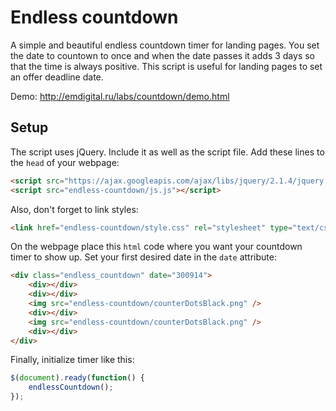 # Endless countdown
A simple and beautiful endless countdown timer for landing pages. You set the date to countown to once and when the date passes it adds 3 days so that the time is always positive. This script is useful for landing pages to set an offer deadline date.

Demo: http://emdigital.ru/labs/countdown/demo.html

## Setup

The script uses jQuery. Include it as well as the script file. Add these lines to the `head` of your webpage:

```html
<script src="https://ajax.googleapis.com/ajax/libs/jquery/2.1.4/jquery.min.js"></script>
<script src="endless-countdown/js.js"></script>
```
Also, don't forget to link styles:
```html
<link href="endless-countdown/style.css" rel="stylesheet" type="text/css">
```

On the webpage place this `html` code where you want your countdown timer to show up. Set your first desired date in the `date` attribute:
```html
<div class="endless_countdown" date="300914">
	<div></div>
	<div></div>
	<img src="endless-countdown/counterDotsBlack.png" />
	<div></div>
	<img src="endless-countdown/counterDotsBlack.png" />
	<div></div>
</div>
```

Finally, initialize timer like this:
```js
$(document).ready(function() {
	endlessCountdown();
});
```
